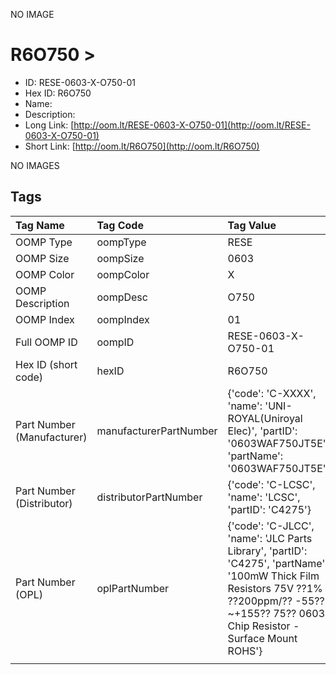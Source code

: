 


  
NO IMAGE  
# R6O750 > 

- ID: RESE-0603-X-O750-01
- Hex ID: R6O750
- Name: 
- Description: 
- Long Link: [http://oom.lt/RESE-0603-X-O750-01](http://oom.lt/RESE-0603-X-O750-01)
- Short Link: [http://oom.lt/R6O750](http://oom.lt/R6O750)
  
NO IMAGES  
## Tags
  

|Tag Name|Tag Code|Tag Value|
| :--- | :--- | :--- |
|OOMP Type|oompType|RESE|
|OOMP Size|oompSize|0603|
|OOMP Color|oompColor|X|
|OOMP Description|oompDesc|O750|
|OOMP Index|oompIndex|01|
|Full OOMP ID|oompID|RESE-0603-X-O750-01|
|Hex ID (short code)|hexID|R6O750|
|Part Number (Manufacturer)|manufacturerPartNumber|{'code': 'C-XXXX', 'name': 'UNI-ROYAL(Uniroyal Elec)', 'partID': '0603WAF750JT5E', 'partName': '0603WAF750JT5E'}|
|Part Number (Distributor)|distributorPartNumber|{'code': 'C-LCSC', 'name': 'LCSC', 'partID': 'C4275'}|
|Part Number (OPL)|oplPartNumber|{'code': 'C-JLCC', 'name': 'JLC Parts Library', 'partID': 'C4275', 'partName': '100mW Thick Film Resistors 75V ??1% ??200ppm/?? -55??~+155?? 75?? 0603  Chip Resistor - Surface Mount ROHS'}|
||||
